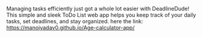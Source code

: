 Managing tasks efficiently just got a whole lot easier with DeadlineDude! 
This simple and sleek ToDo List web app helps you keep track of your daily tasks, set deadlines, and stay organized. 
here the link: https://manojyadav0.github.io/Age-calculator-app/

